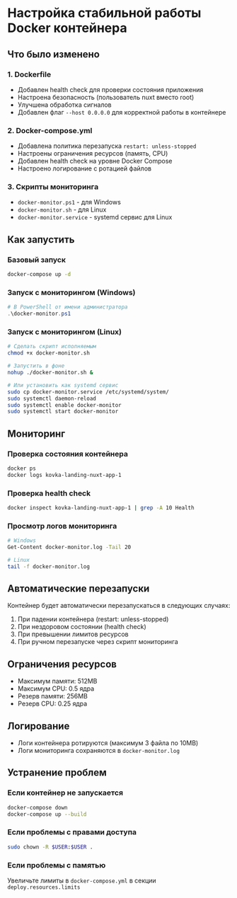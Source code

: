 # Настройка стабильной работы Docker контейнера

## Что было изменено

### 1. Dockerfile
- Добавлен health check для проверки состояния приложения
- Настроена безопасность (пользователь nuxt вместо root)
- Улучшена обработка сигналов
- Добавлен флаг `--host 0.0.0.0` для корректной работы в контейнере

### 2. Docker-compose.yml
- Добавлена политика перезапуска `restart: unless-stopped`
- Настроены ограничения ресурсов (память, CPU)
- Добавлен health check на уровне Docker Compose
- Настроено логирование с ротацией файлов

### 3. Скрипты мониторинга
- `docker-monitor.ps1` - для Windows
- `docker-monitor.sh` - для Linux
- `docker-monitor.service` - systemd сервис для Linux

## Как запустить

### Базовый запуск
```bash
docker-compose up -d
```

### Запуск с мониторингом (Windows)
```powershell
# В PowerShell от имени администратора
.\docker-monitor.ps1
```

### Запуск с мониторингом (Linux)
```bash
# Сделать скрипт исполняемым
chmod +x docker-monitor.sh

# Запустить в фоне
nohup ./docker-monitor.sh &

# Или установить как systemd сервис
sudo cp docker-monitor.service /etc/systemd/system/
sudo systemctl daemon-reload
sudo systemctl enable docker-monitor
sudo systemctl start docker-monitor
```

## Мониторинг

### Проверка состояния контейнера
```bash
docker ps
docker logs kovka-landing-nuxt-app-1
```

### Проверка health check
```bash
docker inspect kovka-landing-nuxt-app-1 | grep -A 10 Health
```

### Просмотр логов мониторинга
```bash
# Windows
Get-Content docker-monitor.log -Tail 20

# Linux
tail -f docker-monitor.log
```

## Автоматические перезапуски

Контейнер будет автоматически перезапускаться в следующих случаях:
1. При падении контейнера (restart: unless-stopped)
2. При нездоровом состоянии (health check)
3. При превышении лимитов ресурсов
4. При ручном перезапуске через скрипт мониторинга

## Ограничения ресурсов

- Максимум памяти: 512MB
- Максимум CPU: 0.5 ядра
- Резерв памяти: 256MB
- Резерв CPU: 0.25 ядра

## Логирование

- Логи контейнера ротируются (максимум 3 файла по 10MB)
- Логи мониторинга сохраняются в `docker-monitor.log`

## Устранение проблем

### Если контейнер не запускается
```bash
docker-compose down
docker-compose up --build
```

### Если проблемы с правами доступа
```bash
sudo chown -R $USER:$USER .
```

### Если проблемы с памятью
Увеличьте лимиты в `docker-compose.yml` в секции `deploy.resources.limits`
